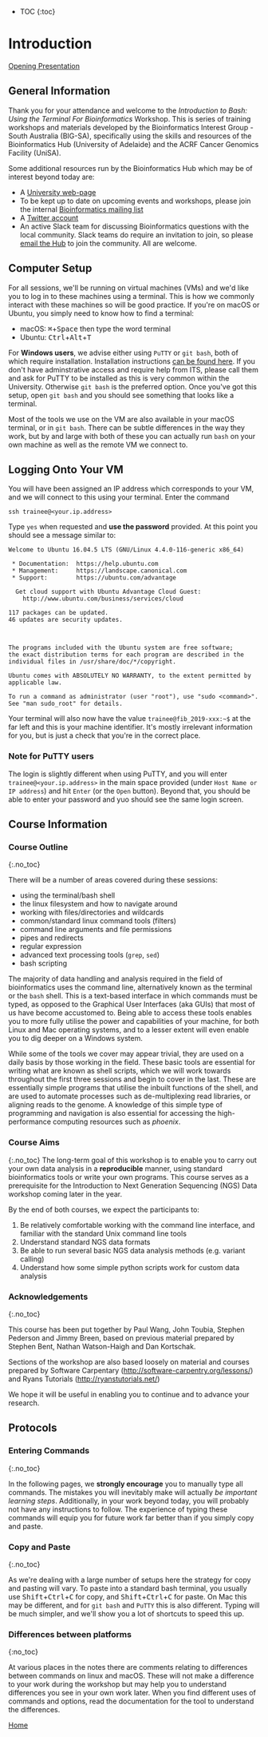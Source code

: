 * TOC
{:toc}

# Introduction

[Opening Presentation](https://gitpitch.com/UofABioinformaticsHub/BASH-Intro/)

## General Information

Thank you for your attendance and welcome to the *Introduction to Bash: Using the Terminal For Bioinformatics* Workshop.
This is series of training workshops and materials developed by the Bioinformatics Interest Group - South Australia (BIG-SA), specifically using the skills and resources of the Bioinformatics Hub (University of Adelaide) and the ACRF Cancer Genomics Facility (UniSA).

Some additional resources run by the Bioinformatics Hub which may be of interest beyond today are:

- A [University web-page](http://www.adelaide.edu.au/bioinformatics-hub/)
- To be kept up to date on upcoming events and workshops, please join the internal [Bioinformatics mailing list](http://list.adelaide.edu.au/mailman/listinfo/bioinfo)
- A [Twitter account](https://twitter.com/UofABioinfoHub/)
- An active Slack team for discussing Bioinformatics questions with the local community. Slack teams do require an invitation to join, so please [email the Hub](mailto:bioinf_hub@adelaide.edu.au) to join the community. All are welcome.

## Computer Setup

For all sessions, we'll be running on virtual machines (VMs) and we'd like you to log in to these machines using a terminal.
This is how we commonly interact with these machines so will be good practice.
If you're on macOS or Ubuntu, you simply need to know how to find a terminal:

- macOS: <kbd>⌘</kbd>+<kbd>Space</kbd> then type the word terminal
- Ubuntu: <kbd>Ctrl</kbd>+<kbd>Alt</kbd>+<kbd>T</kbd>

For **Windows users**, we advise either using `PuTTY` or `git bash`, both of which require installation.
Installation instructions [can be found here](../install/windowsInstall.md).
If you don't have adminstrative access and require help from ITS, please call them and ask for PuTTY to be installed as this is very common within the University.
Otherwise `git bash` is the preferred option.
Once you've got this setup, open `git bash` and you should see something that looks like a terminal.

Most of the tools we use on the VM are also available in your macOS terminal, or in `git bash`.
There can be subtle differences in the way they work, but by and large with both of these you can actually run `bash` on your own machine as well as the remote VM we connect to.


## Logging Onto Your VM

You will have been assigned an IP address which corresponds to your VM, and we will connect to this using your terminal.
Enter the command

```
ssh trainee@<your.ip.address>
```

Type `yes` when requested and **use the password** provided.
At this point you should see a message similar to:

```
Welcome to Ubuntu 16.04.5 LTS (GNU/Linux 4.4.0-116-generic x86_64)

 * Documentation:  https://help.ubuntu.com
 * Management:     https://landscape.canonical.com
 * Support:        https://ubuntu.com/advantage

  Get cloud support with Ubuntu Advantage Cloud Guest:
    http://www.ubuntu.com/business/services/cloud

117 packages can be updated.
46 updates are security updates.



The programs included with the Ubuntu system are free software;
the exact distribution terms for each program are described in the
individual files in /usr/share/doc/*/copyright.

Ubuntu comes with ABSOLUTELY NO WARRANTY, to the extent permitted by
applicable law.

To run a command as administrator (user "root"), use "sudo <command>".
See "man sudo_root" for details.

```

Your terminal will also now have the value `trainee@fib_2019-xxx:~$` at the far left and this is your machine identifier.
It's mostly irrelevant information for you, but is just a check that you're in the correct place.

### Note for PuTTY users

The login is slightly different when using PuTTY, and you will enter `trainee@<your.ip.address>` in the main space provided (under `Host Name or IP address`) and hit `Enter` (or the `Open` button).
Beyond that, you should be able to enter your password and yuo should see the same login screen.


## Course Information

### Course Outline
{:.no_toc}

There will be a number of areas covered during these sessions:

- using the terminal/bash shell
- the linux filesystem and how to navigate around
- working with files/directories and wildcards
- common/standard linux command tools (filters)
- command line arguments and file permissions
- pipes and redirects
- regular expression
- advanced text processing tools (`grep`, `sed`)
- bash scripting

The majority of data handling and analysis required in the field of bioinformatics uses the command line, alternatively known as the terminal or the `bash` shell.
This is a text-based interface in which commands must be typed, as opposed to the Graphical User Interfaces (aka GUIs) that most of us have become accustomed to.
Being able to access these tools enables you to more fully utilise the power and capabilities of your machine, for both Linux and Mac operating systems, and to a lesser extent will even enable you to dig deeper on a Windows system.

While some of the tools we cover may appear trivial, they are used on a daily basis by those working in the field.
These basic tools are essential for writing what are known as shell scripts, which we will work towards throughout the first three sessions and begin to cover in the last.
These are essentially simple programs that utilise the inbuilt functions of the shell, and are used to automate processes such as de-multiplexing read libraries, or aligning reads to the genome.
A knowledge of this simple type of programming and navigation is also essential for accessing the high-performance computing resources such as *phoenix*.

### Course Aims
{:.no_toc}
The long-term goal of this workshop is to enable you to carry out your own data analysis in a **reproducible** manner, using standard bioinformatics tools or write your own programs.
This course serves as a prerequisite for the Introduction to Next Generation Sequencing (NGS) Data workshop coming later in the year.

By the end of both courses, we expect the participants to:
1. Be relatively comfortable working with the command line interface, and familiar with the standard Unix command line tools
2. Understand standard NGS data formats
3. Be able to run several basic NGS data analysis methods (e.g. variant calling)
4. Understand how some simple python scripts work for custom data analysis

### Acknowledgements
{:.no_toc}

This course has been put together by Paul Wang, John Toubia, Stephen Pederson and Jimmy Breen, based on previous material prepared by Stephen Bent, Nathan Watson-Haigh and Dan Kortschak.

Sections of the workshop are also based loosely on material and courses prepared
by Software Carpentary (http://software-carpentry.org/lessons/) and Ryans Tutorials
(http://ryanstutorials.net/)

We hope it will be useful in enabling you to continue and to advance your research.

## Protocols

### Entering Commands
{:.no_toc}

In the following pages, we **strongly encourage** you to manually type all commands.
The mistakes you will inevitably make will actually *be important learning steps*.
Additionally, in your work beyond today, you will probably not have any instructions to follow.
The experience of typing these commands will equip you for future work far better than if you simply copy and paste.

### Copy and Paste
{:.no_toc}

As we're dealing with a large number of setups here the strategy for copy and pasting will vary.
To paste into a standard bash terminal, you usually use <kbd>Shift</kbd>+<kbd>Ctrl</kbd>+<kbd>C</kbd> for copy, and <kbd>Shift</kbd>+<kbd>Ctrl</kbd>+<kbd>C</kbd> for paste.
On Mac this may be different, and for `git bash` and `PuTTY` this is also different.
Typing will be much simpler, and we'll show you a lot of shortcuts to speed this up.

### Differences between platforms
{:no_toc}

At various places in the notes there are comments relating to differences between commands on linux and macOS.
These will not make a difference to your work during the workshop but may help you to understand differences you see in your own work later.
When you find different uses of commands and options, read the documentation for the tool to understand the differences.


[Home](https://UofABioinformaticsHub.github.io/BASH-Intro/)
